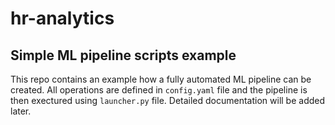 # hr-analytics

## Simple ML pipeline scripts example

This repo contains an example how a fully automated ML pipeline can be created. All operations are defined in `config.yaml` file and the pipeline is then exectured using `launcher.py` file. Detailed documentation will be added later.
